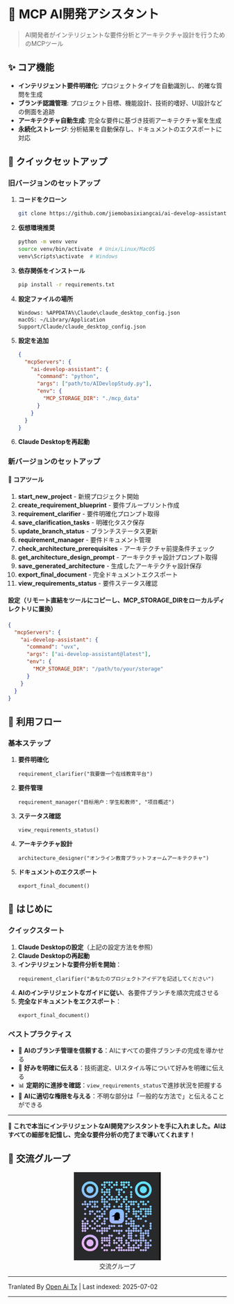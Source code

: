 # 🚀 MCP AI開発アシスタント

> AI開発者がインテリジェントな要件分析とアーキテクチャ設計を行うためのMCPツール

## ✨ コア機能

- **インテリジェント要件明確化**: プロジェクトタイプを自動識別し、的確な質問を生成
- **ブランチ認識管理**: プロジェクト目標、機能設計、技術的嗜好、UI設計などの側面を追跡
- **アーキテクチャ自動生成**: 完全な要件に基づき技術アーキテクチャ案を生成
- **永続化ストレージ**: 分析結果を自動保存し、ドキュメントのエクスポートに対応

## 📁 クイックセットアップ

### 旧バージョンのセットアップ
1. **コードをクローン**
   ```bash
   git clone https://github.com/jiemobasixiangcai/ai-develop-assistant.git
   ```
2. **仮想環境推奨**
   ```bash
   python -m venv venv
   source venv/bin/activate  # Unix/Linux/MacOS
   venv\Scripts\activate  # Windows
   ```
3. **依存関係をインストール**
   ```bash
   pip install -r requirements.txt
   ```

4. **設定ファイルの場所**
   ```
   Windows: %APPDATA%\Claude\claude_desktop_config.json
   macOS: ~/Library/Application Support/Claude/claude_desktop_config.json
   ```

5. **設定を追加**
   ```json
   {
     "mcpServers": {
       "ai-develop-assistant": {
         "command": "python",
         "args": ["path/to/AIDevlopStudy.py"],
         "env": {
           "MCP_STORAGE_DIR": "./mcp_data"
         }
       }
     }
   }
   ```

3. **Claude Desktopを再起動**

### 新バージョンのセットアップ
#### 🔧 コアツール
1. **start_new_project** - 新規プロジェクト開始
2. **create_requirement_blueprint** - 要件ブループリント作成
3. **requirement_clarifier** - 要件明確化プロンプト取得
4. **save_clarification_tasks** - 明確化タスク保存
5. **update_branch_status** - ブランチステータス更新
6. **requirement_manager** - 要件ドキュメント管理
7. **check_architecture_prerequisites** - アーキテクチャ前提条件チェック
8. **get_architecture_design_prompt** - アーキテクチャ設計プロンプト取得
9. **save_generated_architecture** - 生成したアーキテクチャ設計保存
10. **export_final_document** - 完全ドキュメントエクスポート
11. **view_requirements_status** - 要件ステータス確認

#### 設定（リモート直結をツールにコピーし、MCP_STORAGE_DIRをローカルディレクトリに置換）
   ```json
   {
     "mcpServers": {
       "ai-develop-assistant": {
         "command": "uvx",
         "args": ["ai-develop-assistant@latest"],
         "env": {
           "MCP_STORAGE_DIR": "/path/to/your/storage"
         }
       }
     }
   }
   ```

## 🎯 利用フロー

### 基本ステップ

1. **要件明確化**
   ```
   requirement_clarifier("我要做一个在线教育平台")
   ```

2. **要件管理**
   ```
   requirement_manager("目标用户：学生和教师", "项目概述")
   ```

3. **ステータス確認**
   ```
   view_requirements_status()
   ```

4. **アーキテクチャ設計**
   ```
   architecture_designer("オンライン教育プラットフォームアーキテクチャ")
   ```

5. **ドキュメントのエクスポート**
   ```
   export_final_document()
   ```

## 🚀 はじめに

### クイックスタート
1. **Claude Desktopの設定**（上記の設定方法を参照）
2. **Claude Desktopの再起動**
3. **インテリジェントな要件分析を開始**：
   ```
   requirement_clarifier("あなたのプロジェクトアイデアを記述してください")
   ```
4. **AIのインテリジェントなガイドに従い**、各要件ブランチを順次完成させる
5. **完全なドキュメントをエクスポート**：
   ```
   export_final_document()
   ```

### ベストプラクティス
- 💬 **AIのブランチ管理を信頼する**：AIにすべての要件ブランチの完成を導かせる
- 🎯 **好みを明確に伝える**：技術選定、UIスタイル等について好みを明確に伝える
- 📊 **定期的に進捗を確認**：`view_requirements_status`で進捗状況を把握する
- 🤖 **AIに適切な権限を与える**：不明な部分は「一般的な方法で」と伝えることができる

---

**🎯 これで本当にインテリジェントなAI開発アシスタントを手に入れました。AIはすべての細部を記憶し、完全な要件分析の完了まで導いてくれます！**

## 💬 交流グループ

<div align="center">
<img src="https://raw.githubusercontent.com/jiemobasixiangcai/ai-develop-assistant/main/./assets/qr-code.jpg" width="200" alt="交流群">
<br>
交流グループ
</div>


---


Tranlated By [Open Ai Tx](https://github.com/OpenAiTx/OpenAiTx) | Last indexed: 2025-07-02


---